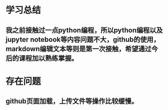 # 学习总结

## 我之前接触过一点python编程，所以python编程以及jupyter notebook等内容问题不大，github的使用，markdown编辑文本等则是第一次接触，希望通过今后的课程加以熟练掌握。

# 存在问题

## github页面加载，上传文件等操作比较缓慢。


